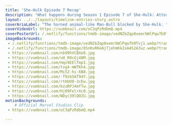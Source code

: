 ```yaml
---
title: 'She-Hulk Episode 7 Recap'
description: "What happens during Season 1 Episode 7 of She-Hulk: Attorney at Law. "
layout: ../../layouts/timeline-entries-story.astro
coverAriaLabel: "The horned animal-like Man-Bull blocked by She-Hulk. "
coverVideoUrl: https://vumbnail.com/oC3qPzRdbmQ.mp4
coverPosterUrl: /.netlify/functions/tmdb-image/vedN2bZqp8xemrbWlPqw7b9Tvj1.webp?transparent=0&width=2200
imageBackrounds: 
 - /.netlify/functions/tmdb-image/vedN2bZqp8xemrbWlPqw7b9Tvj1.webp?transparent=0&width=2200
 - /.netlify/functions/tmdb-image/8SnKuRKeAjTjehmKk2xA4S2A3uz.webp?transparent=0&width=2200
 - https://vumbnail.com/nb99hVCBXe8.jpg
 - https://vumbnail.com/uH_R0cGj48M.jpg
 - https://vumbnail.com/Hqz9EElfmpI.jpg
 - https://vumbnail.com/tvg4-mWTKh4.jpg
 - https://vumbnail.com/Mi5Z-hi-6B8.jpg
 - https://vumbnail.com/-T9zbSAT94Y.jpg
 - https://vumbnail.com/rtHUO0-3cEw.jpg
 - https://vumbnail.com/bzuRPJ4mfTw.jpg
 - https://vumbnail.com/Hj09FelrXc0.jpg
 - https://vumbnail.com/WDyc39lQOZU.jpg
motionBackgrounds: 
    # Official Marvel Studios Clip
 - https://vumbnail.com/oC3qPzRdbmQ.mp4

---
```

